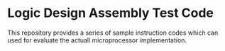 # Logic Design Assembly Test Code

This repository provides a series of sample instruction codes which can used for evaluate the actuall microprocessor implementation.
